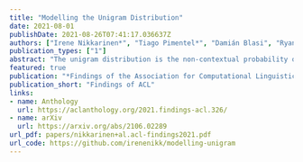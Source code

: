 ```yaml
---
title: "Modelling the Unigram Distribution"
date: 2021-08-01
publishDate: 2021-08-26T07:41:17.036637Z
authors: ["Irene Nikkarinen*", "Tiago Pimentel*", "Damián Blasi", "Ryan Cotterell"]
publication_types: ["1"]
abstract: "The unigram distribution is the non-contextual probability of finding a specific word form in a corpus. While of central importance to the study of language, it is commonly approximated by each word's sample frequency in the corpus. This approach, being highly dependent on sample size, assigns zero probability to any out-of-vocabulary (oov) word form. As a result, it produces negatively biased probabilities for any oov word form, while positively biased probabilities to in-corpus words. In this work, we argue in favor of properly modeling the unigram distribution -- claiming it should be a central task in natural language processing. With this in mind, we present a novel model for estimating it in a language (a neuralization of Goldwater et al.'s (2011) model) and show it produces much better estimates across a diverse set of 7 languages than the naïve use of neural character-level language models."
featured: true
publication: "*Findings of the Association for Computational Linguistics: ACL-IJCNLP 2021*"
publication_short: "Findings of ACL"
links:
- name: Anthology
  url: https://aclanthology.org/2021.findings-acl.326/
- name: arXiv
  url: https://arxiv.org/abs/2106.02289
url_pdf: papers/nikkarinen+al.acl-findings2021.pdf
url_code: https://github.com/irenenikk/modelling-unigram
---
```


